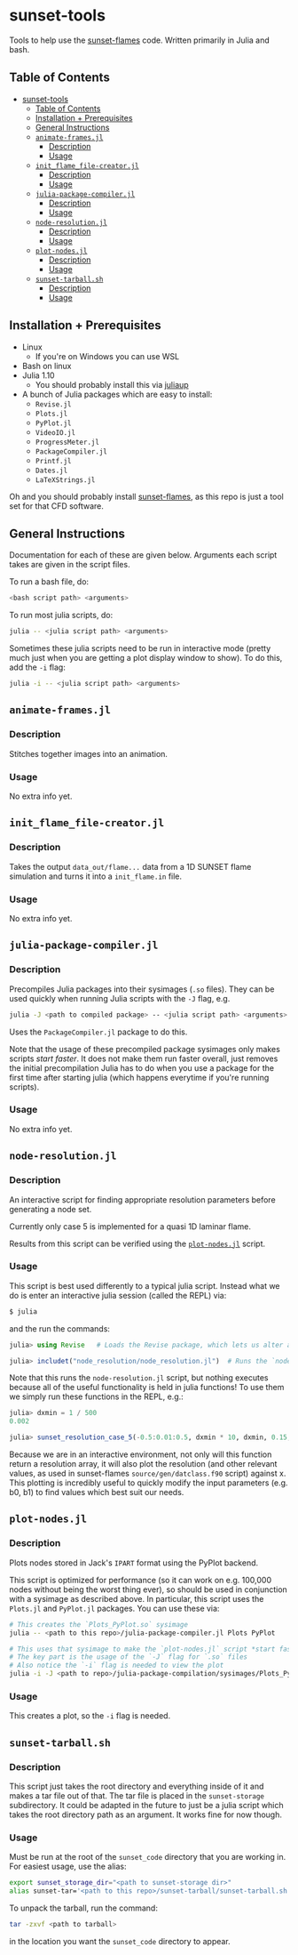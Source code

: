 # sunset-tools
Tools to help use the [sunset-flames](https://github.com/sunset-codes/sunset-flames) code. Written primarily in Julia and bash.

## Table of Contents
- [sunset-tools](#sunset-tools)
  - [Table of Contents](#table-of-contents)
  - [Installation + Prerequisites](#installation--prerequisites)
  - [General Instructions](#general-instructions)
  - [`animate-frames.jl`](#animate-framesjl)
    - [Description](#description)
    - [Usage](#usage)
  - [`init_flame_file-creator.jl`](#init_flame_file-creatorjl)
    - [Description](#description-1)
    - [Usage](#usage-1)
  - [`julia-package-compiler.jl`](#julia-package-compilerjl)
    - [Description](#description-2)
    - [Usage](#usage-2)
  - [`node-resolution.jl`](#node-resolutionjl)
    - [Description](#description-3)
    - [Usage](#usage-3)
  - [`plot-nodes.jl`](#plot-nodesjl)
    - [Description](#description-4)
    - [Usage](#usage-4)
  - [`sunset-tarball.sh`](#sunset-tarballsh)
    - [Description](#description-5)
    - [Usage](#usage-5)

## Installation + Prerequisites
- Linux
  - If you're on Windows you can use WSL
- Bash on linux
- Julia 1.10
  - You should probably install this via [juliaup](https://github.com/JuliaLang/juliaup)
- A bunch of Julia packages which are easy to install:
  - `Revise.jl`
  - `Plots.jl`
  - `PyPlot.jl`
  - `VideoIO.jl`
  - `ProgressMeter.jl`
  - `PackageCompiler.jl`
  - `Printf.jl`
  - `Dates.jl`
  - `LaTeXStrings.jl`

Oh and you should probably install [sunset-flames](https://github.com/sunset-codes/sunset-flames), as this repo is just a tool set for that CFD software.

## General Instructions
Documentation for each of these are given below. Arguments each script takes are given in the script files.

To run a bash file, do:

```bash
<bash script path> <arguments>
```

To run most julia scripts, do:

```bash
julia -- <julia script path> <arguments>
```

Sometimes these julia scripts need to be run in interactive mode (pretty much just when you are getting a plot display window to show). To do this, add the `-i` flag:

```bash
julia -i -- <julia script path> <arguments>
```

## `animate-frames.jl`
### Description
Stitches together images into an animation.

### Usage
No extra info yet.

## `init_flame_file-creator.jl`
### Description
Takes the output `data_out/flame...` data from a 1D SUNSET flame simulation and turns it into a `init_flame.in` file.

### Usage
No extra info yet.

## `julia-package-compiler.jl`
### Description
Precompiles Julia packages into their sysimages (`.so` files). They can be used quickly when running Julia scripts with the `-J` flag, e.g.

```bash
julia -J <path to compiled package> -- <julia script path> <arguments>
```

Uses the `PackageCompiler.jl` package to do this.

Note that the usage of these precompiled package sysimages only makes scripts *start faster*. It does not make them run faster overall, just removes the initial precompilation Julia has to do when you use a package for the first time after starting julia (which happens everytime if you're running scripts).

### Usage
No extra info yet.

## `node-resolution.jl`
### Description
An interactive script for finding appropriate resolution parameters before generating a node set.

Currently only case 5 is implemented for a quasi 1D laminar flame.

Results from this script can be verified using the [`plot-nodes.jl`](#plot-nodesjl) script.

### Usage
This script is best used differently to a typical julia script. Instead what we do is enter an interactive julia session (called the REPL) via:

```bash
$ julia
```

and the run the commands:

```julia
julia> using Revise   # Loads the Revise package, which lets us alter and use julia scripts on-the-fly

julia> includet("node_resolution/node_resolution.jl")  # Runs the `node-resolution.jl` julia script

```

Note that this runs the `node-resolution.jl` script, but nothing executes because all of the useful functionality is held in julia functions! To use them we simply run these functions in the REPL, e.g.:

```julia
julia> dxmin = 1 / 500
0.002

julia> sunset_resolution_case_5(-0.5:0.01:0.5, dxmin * 10, dxmin, 0.15, 0.00; b0 = 4.0, b1 = 80.0)
```

Because we are in an interactive environment, not only will this function return a resolution array, it will also plot the resolution (and other relevant values, as used in sunset-flames `source/gen/datclass.f90` script) against x. This plotting is incredibly useful to quickly modify the input parameters (e.g. b0, b1) to find values which best suit our needs.

## `plot-nodes.jl`
### Description
Plots nodes stored in Jack's `IPART` format using the PyPlot backend.

This script is optimized for performance (so it can work on e.g. 100,000 nodes without being the worst thing ever), so should be used in conjunction with a sysimage as described above. In particular, this script uses the `Plots.jl` and `PyPlot.jl` packages. You can use these via:

```bash
# This creates the `Plots_PyPlot.so` sysimage
julia -- <path to this repo>/julia-package-compiler.jl Plots PyPlot

# This uses that sysimage to make the `plot-nodes.jl` script *start faster*
# The key part is the usage of the `-J` flag for `.so` files
# Also notice the `-i` flag is needed to view the plot
julia -i -J <path to repo>/julia-package-compilation/sysimages/Plots_PyPlot.so -- <path to repo>/plot-nodes/plot-nodes.jl <ARGS as listed in plot-nodes.jl>
```

### Usage
This creates a plot, so the `-i` flag is needed.

## `sunset-tarball.sh`
### Description
This script just takes the root directory and everything inside of it and makes a tar file out of that. The tar file is placed in the `sunset-storage` subdirectory. It could be adapted in the future to just be a julia script which takes the root directory path as an argument. It works fine for now though.

### Usage
Must be run at the root of the `sunset_code` directory that you are working in. For easiest usage, use the alias:

```bash
export sunset_storage_dir="<path to sunset-storage dir>"
alias sunset-tar='<path to this repo>/sunset-tarball/sunset-tarball.sh'
```

To unpack the tarball, run the command:

```bash
tar -zxvf <path to tarball>
```

in the location you want the `sunset_code` directory to appear.
